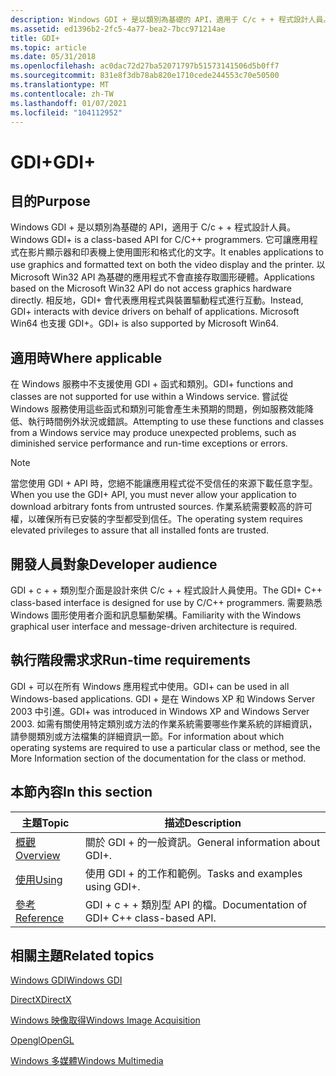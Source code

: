 ```yaml
---
description: Windows GDI + 是以類別為基礎的 API，適用于 C/c + + 程式設計人員。
ms.assetid: ed1396b2-2fc5-4a77-bea2-7bcc971214ae
title: GDI+
ms.topic: article
ms.date: 05/31/2018
ms.openlocfilehash: ac0dac72d27ba52071797b51573141506d5b0ff7
ms.sourcegitcommit: 831e8f3db78ab820e1710cede244553c70e50500
ms.translationtype: MT
ms.contentlocale: zh-TW
ms.lasthandoff: 01/07/2021
ms.locfileid: "104112952"
---
```

# <a name="gdi"></a><span data-ttu-id="7475f-103">GDI+</span><span class="sxs-lookup"><span data-stu-id="7475f-103">GDI+</span></span>

## <a name="purpose"></a><span data-ttu-id="7475f-104">目的</span><span class="sxs-lookup"><span data-stu-id="7475f-104">Purpose</span></span>

<span data-ttu-id="7475f-105">Windows GDI + 是以類別為基礎的 API，適用于 C/c + + 程式設計人員。</span><span class="sxs-lookup"><span data-stu-id="7475f-105">Windows GDI+ is a class-based API for C/C++ programmers.</span></span> <span data-ttu-id="7475f-106">它可讓應用程式在影片顯示器和印表機上使用圖形和格式化的文字。</span><span class="sxs-lookup"><span data-stu-id="7475f-106">It enables applications to use graphics and formatted text on both the video display and the printer.</span></span> <span data-ttu-id="7475f-107">以 Microsoft Win32 API 為基礎的應用程式不會直接存取圖形硬體。</span><span class="sxs-lookup"><span data-stu-id="7475f-107">Applications based on the Microsoft Win32 API do not access graphics hardware directly.</span></span> <span data-ttu-id="7475f-108">相反地，GDI+ 會代表應用程式與裝置驅動程式進行互動。</span><span class="sxs-lookup"><span data-stu-id="7475f-108">Instead, GDI+ interacts with device drivers on behalf of applications.</span></span> <span data-ttu-id="7475f-109">Microsoft Win64 也支援 GDI+。</span><span class="sxs-lookup"><span data-stu-id="7475f-109">GDI+ is also supported by Microsoft Win64.</span></span>

## <a name="where-applicable"></a><span data-ttu-id="7475f-110">適用時</span><span class="sxs-lookup"><span data-stu-id="7475f-110">Where applicable</span></span>

<span data-ttu-id="7475f-111">在 Windows 服務中不支援使用 GDI + 函式和類別。</span><span class="sxs-lookup"><span data-stu-id="7475f-111">GDI+ functions and classes are not supported for use within a Windows service.</span></span> <span data-ttu-id="7475f-112">嘗試從 Windows 服務使用這些函式和類別可能會產生未預期的問題，例如服務效能降低、執行時間例外狀況或錯誤。</span><span class="sxs-lookup"><span data-stu-id="7475f-112">Attempting to use these functions and classes from a Windows service may produce unexpected problems, such as diminished service performance and run-time exceptions or errors.</span></span>

> [!Note]  
> <span data-ttu-id="7475f-113">當您使用 GDI + API 時，您絕不能讓應用程式從不受信任的來源下載任意字型。</span><span class="sxs-lookup"><span data-stu-id="7475f-113">When you use the GDI+ API, you must never allow your application to download arbitrary fonts from untrusted sources.</span></span> <span data-ttu-id="7475f-114">作業系統需要較高的許可權，以確保所有已安裝的字型都受到信任。</span><span class="sxs-lookup"><span data-stu-id="7475f-114">The operating system requires elevated privileges to assure that all installed fonts are trusted.</span></span>

## <a name="developer-audience"></a><span data-ttu-id="7475f-115">開發人員對象</span><span class="sxs-lookup"><span data-stu-id="7475f-115">Developer audience</span></span>

<span data-ttu-id="7475f-116">GDI + c + + 類別型介面是設計來供 C/c + + 程式設計人員使用。</span><span class="sxs-lookup"><span data-stu-id="7475f-116">The GDI+ C++ class-based interface is designed for use by C/C++ programmers.</span></span> <span data-ttu-id="7475f-117">需要熟悉 Windows 圖形使用者介面和訊息驅動架構。</span><span class="sxs-lookup"><span data-stu-id="7475f-117">Familiarity with the Windows graphical user interface and message-driven architecture is required.</span></span>

## <a name="run-time-requirements"></a><span data-ttu-id="7475f-118">執行階段需求求</span><span class="sxs-lookup"><span data-stu-id="7475f-118">Run-time requirements</span></span>

<span data-ttu-id="7475f-119">GDI + 可以在所有 Windows 應用程式中使用。</span><span class="sxs-lookup"><span data-stu-id="7475f-119">GDI+ can be used in all Windows-based applications.</span></span> <span data-ttu-id="7475f-120">GDI + 是在 Windows XP 和 Windows Server 2003 中引進。</span><span class="sxs-lookup"><span data-stu-id="7475f-120">GDI+ was introduced in Windows XP and Windows Server 2003.</span></span> <span data-ttu-id="7475f-121">如需有關使用特定類別或方法的作業系統需要哪些作業系統的詳細資訊，請參閱類別或方法檔集的詳細資訊一節。</span><span class="sxs-lookup"><span data-stu-id="7475f-121">For information about which operating systems are required to use a particular class or method, see the More Information section of the documentation for the class or method.</span></span>

## <a name="in-this-section"></a><span data-ttu-id="7475f-122">本節內容</span><span class="sxs-lookup"><span data-stu-id="7475f-122">In this section</span></span>

| <span data-ttu-id="7475f-123">主題</span><span class="sxs-lookup"><span data-stu-id="7475f-123">Topic</span></span>                                                    | <span data-ttu-id="7475f-124">描述</span><span class="sxs-lookup"><span data-stu-id="7475f-124">Description</span></span>                                           |
|----------------------------------------------------------|-------------------------------------------------------|
| [<span data-ttu-id="7475f-125">概觀</span><span class="sxs-lookup"><span data-stu-id="7475f-125">Overview</span></span>](-gdiplus-about-gdi--about.md)<br/>     | <span data-ttu-id="7475f-126">關於 GDI + 的一般資訊。</span><span class="sxs-lookup"><span data-stu-id="7475f-126">General information about GDI+.</span></span><br/>            |
| [<span data-ttu-id="7475f-127">使用</span><span class="sxs-lookup"><span data-stu-id="7475f-127">Using</span></span>](-gdiplus-using-gdi--use.md)<br/>          | <span data-ttu-id="7475f-128">使用 GDI + 的工作和範例。</span><span class="sxs-lookup"><span data-stu-id="7475f-128">Tasks and examples using GDI+.</span></span><br/>             |
| [<span data-ttu-id="7475f-129">參考</span><span class="sxs-lookup"><span data-stu-id="7475f-129">Reference</span></span>](-gdiplus-class-gdi-reference.md)<br/> | <span data-ttu-id="7475f-130">GDI + c + + 類別型 API 的檔。</span><span class="sxs-lookup"><span data-stu-id="7475f-130">Documentation of GDI+ C++ class-based API.</span></span><br/> |

## <a name="related-topics"></a><span data-ttu-id="7475f-131">相關主題</span><span class="sxs-lookup"><span data-stu-id="7475f-131">Related topics</span></span>

<dl> <dt>

[<span data-ttu-id="7475f-132">Windows GDI</span><span class="sxs-lookup"><span data-stu-id="7475f-132">Windows GDI</span></span>](../gdi/windows-gdi.md)
</dt> <dt>

<span data-ttu-id="7475f-133">[DirectX](/previous-versions/windows/apps/hh452744(v=win.10))</span><span class="sxs-lookup"><span data-stu-id="7475f-133">[DirectX](/previous-versions/windows/apps/hh452744(v=win.10))</span></span>
</dt> <dt>

[<span data-ttu-id="7475f-134">Windows 映像取得</span><span class="sxs-lookup"><span data-stu-id="7475f-134">Windows Image Acquisition</span></span>](../wia/-wia-startpage.md)
</dt> <dt>

[<span data-ttu-id="7475f-135">Opengl</span><span class="sxs-lookup"><span data-stu-id="7475f-135">OpenGL</span></span>](../opengl/opengl.md)
</dt> <dt>

[<span data-ttu-id="7475f-136">Windows 多媒體</span><span class="sxs-lookup"><span data-stu-id="7475f-136">Windows Multimedia</span></span>](../multimedia/windows-multimedia-start-page.md)
</dt> </dl>
